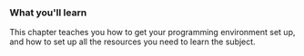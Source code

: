 ### What you'll learn

This chapter teaches you how to get your programming environment set up, and how to set up all the resources you need to learn the subject.